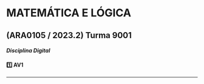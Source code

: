 # MATEMÁTICA E LÓGICA

## (ARA0105 / 2023.2) Turma 9001

#### _Disciplina Digital_

#### 1️⃣ AV1

---

